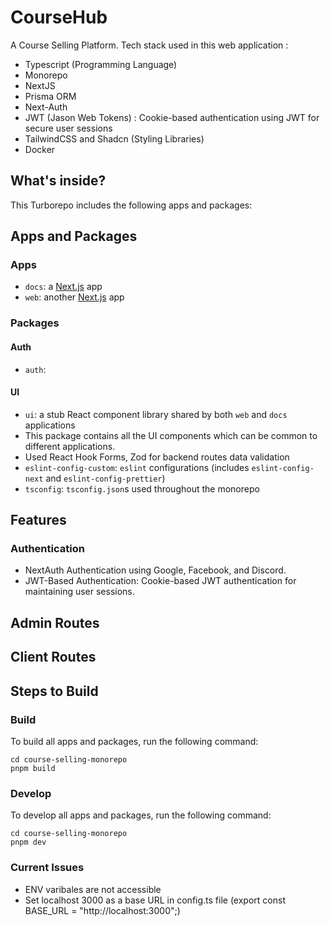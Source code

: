 # CourseHub
A Course Selling Platform. Tech stack used in this web application :
- Typescript (Programming Language)
- Monorepo
- NextJS
- Prisma ORM
- Next-Auth
- JWT (Jason Web Tokens) : Cookie-based authentication using JWT for secure user sessions
- TailwindCSS and Shadcn (Styling Libraries)
- Docker

## What's inside?
This Turborepo includes the following apps and packages:


## Apps and Packages
### Apps
- `docs`: a [Next.js](https://nextjs.org/) app
- `web`: another [Next.js](https://nextjs.org/) app

### Packages

#### Auth
- `auth`:
#### UI
- `ui`: a stub React component library shared by both `web` and `docs` applications
- This package contains all the UI components which can be common to different applications.
- Used React Hook Forms, Zod for backend routes data validation
- `eslint-config-custom`: `eslint` configurations (includes `eslint-config-next` and `eslint-config-prettier`)
- `tsconfig`: `tsconfig.json`s used throughout the monorepo

## Features
### Authentication
- NextAuth Authentication using Google, Facebook, and Discord.
- JWT-Based Authentication: Cookie-based JWT authentication for maintaining user sessions.

## Admin Routes

## Client Routes

## Steps to Build
### Build
To build all apps and packages, run the following command:
```
cd course-selling-monorepo
pnpm build
```
### Develop
To develop all apps and packages, run the following command:
```
cd course-selling-monorepo
pnpm dev
```

### Current Issues
- ENV varibales are not accessible
- Set localhost 3000 as a base URL in config.ts file (export const BASE_URL = "http://localhost:3000";)